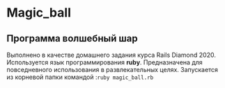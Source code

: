 # Magic_ball
## Программа волшебный шар
Выполнено в качестве домашнего задания курса Rails Diamond 2020.
Используется язык программирования **ruby**.
Предназначена для повседневного использования в развлекательных целях.
Запускается из корневой папки командой :```ruby magic_ball.rb```
